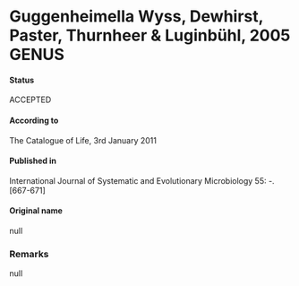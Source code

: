 # Guggenheimella Wyss, Dewhirst, Paster, Thurnheer & Luginbühl, 2005 GENUS

#### Status
ACCEPTED

#### According to
The Catalogue of Life, 3rd January 2011

#### Published in
International Journal of Systematic and Evolutionary Microbiology 55: -. [667-671]

#### Original name
null

### Remarks
null